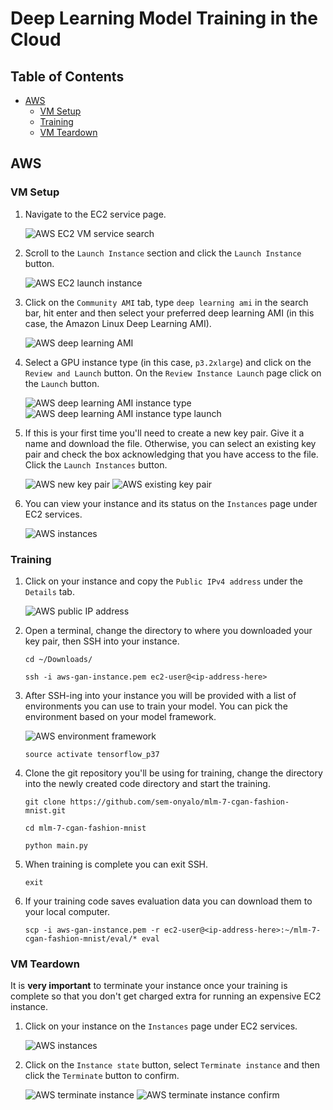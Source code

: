 # Deep Learning Model Training in the Cloud

## Table of Contents

* [AWS](#aws)
    * [VM Setup](#vm-setup)
    * [Training](#training)
    * [VM Teardown](#vm-teardown)

## AWS

### VM Setup

1. Navigate to the EC2 service page.

    ![AWS EC2 VM service search](imgs/aws-ec2.png)

2. Scroll to the `Launch Instance` section and click the `Launch Instance` button.

    ![AWS EC2 launch instance](imgs/aws-launch-instance.png)

3. Click on the `Community AMI` tab, type `deep learning ami` in the search bar, hit enter and then select your preferred deep learning AMI (in this case, the Amazon Linux Deep Learning AMI).

    ![AWS deep learning AMI](imgs/aws-deep-learning-ami.png)

4. Select a GPU instance type (in this case, `p3.2xlarge`) and click on the `Review and Launch` button. On the `Review Instance Launch` page click on the `Launch` button.

    ![AWS deep learning AMI instance type](imgs/aws-instance-type.png)
![AWS deep learning AMI instance type launch](imgs/aws-instance-type-launch.png)

5. If this is your first time you'll need to create a new key pair. Give it a name and download the file. Otherwise, you can select an existing key pair and check the box acknowledging that you have access to the file. Click the `Launch Instances` button.

    ![AWS new key pair](imgs/aws-key-pair-new.png)
    ![AWS existing key pair](imgs/aws-key-pair-existing.png)

6. You can view your instance and its status on the `Instances` page under EC2 services.

    ![AWS instances](imgs/aws-instances.png)

### Training

1. Click on your instance and copy the `Public IPv4 address` under the `Details` tab.

    ![AWS public IP address](imgs/aws-instance-ip-address.png)

2. Open a terminal, change the directory to where you downloaded your key pair, then SSH into your instance.

    ```
    cd ~/Downloads/

    ssh -i aws-gan-instance.pem ec2-user@<ip-address-here>
    ```

3. After SSH-ing into your instance you will be provided with a list of environments you can use to train your model. You can pick the environment based on your model framework.

   ![AWS environment framework](imgs/aws-instance-ssh.png)

    ```
    source activate tensorflow_p37
    ```

4. Clone the git repository you'll be using for training, change the directory into the newly created code directory and start the training.

    ```
    git clone https://github.com/sem-onyalo/mlm-7-cgan-fashion-mnist.git

    cd mlm-7-cgan-fashion-mnist

    python main.py
    ```

5. When training is complete you can exit SSH.

    ```
    exit
    ```

6. If your training code saves evaluation data you can download them to your local computer.

   ```
   scp -i aws-gan-instance.pem -r ec2-user@<ip-address-here>:~/mlm-7-cgan-fashion-mnist/eval/* eval
   ```

### VM Teardown

It is **very important** to terminate your instance once your training is complete so that you don't get charged extra for running an expensive EC2 instance.

1. Click on your instance on the `Instances` page under EC2 services.

    ![AWS instances](imgs/aws-instances.png)

2. Click on the `Instance state` button, select `Terminate instance` and then click the `Terminate` button to confirm.

    ![AWS terminate instance](imgs/aws-terminate-instance.png)
    ![AWS terminate instance confirm](imgs/aws-terminate-instance-confirm.png)